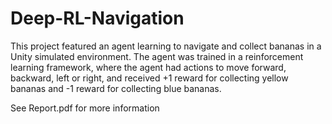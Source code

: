 # Deep-RL-Navigation

This project featured an agent learning to navigate and collect bananas in a Unity simulated environment. The agent was trained in a reinforcement learning framework, where the agent had actions to move forward, backward, left or right, and received +1 reward for collecting yellow bananas and -1 reward for collecting blue bananas.

See Report.pdf for more information
